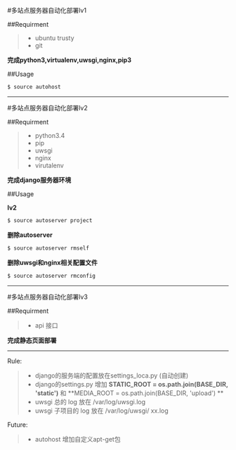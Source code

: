 #多站点服务器自动化部署lv1

##Requirment
> * ubuntu trusty
> * git

**完成python3,virtualenv,uwsgi,nginx,pip3**

##Usage

 
```bash
$ source autohost
```

-----
#多站点服务器自动化部署lv2

##Requirment
> * python3.4
> * pip
> * uwsgi
> * nginx
> * virutalenv

**完成django服务器环境**

##Usage

**lv2** 
```bash
$ source autoserver project
```
**删除autoserver**

```bash
$ source autoserver rmself
```
**删除uwsgi和nginx相关配置文件**

```bash
$ source autoserver rmconfig
```


-----
#多站点服务器自动化部署lv3


##Requirment
> * api 接口


**完成静态页面部署**



-----

Rule:

> * django的服务端的配置放在settings_loca.py (自动创建)
> * django的settings.py 增加  **STATIC_ROOT = os.path.join(BASE_DIR,  'static')** 和 **MEDIA_ROOT = os.path.join(BASE_DIR,  'upload') **
> * uwsgi 总的 log 放在 /var/log/uwsgi.log
> * uwsgi 子项目的 log 放在 /var/log/uwsgi/ xx.log



Future:

> * autohost 增加自定义apt-get包 





